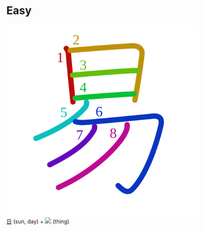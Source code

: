 # Easy
![6613](../Kanji/kanji-colorize/6613.svg)
[日](../Kanji/kanji-dict/日.md) (sun, day) + ![](http://www.kanjidamage.com/assets/radsmall/thing-4c559fa5237751ad343fd364031b785b144576e13de9bac7183bcdb8fdd8a814.jpg) (thing)